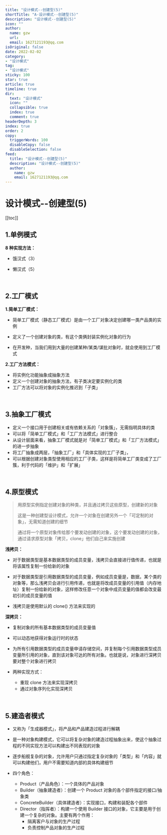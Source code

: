 ```yaml
---
title: "设计模式--创建型(5)"
shortTitle: "A-设计模式--创建型(5)"
description: "设计模式--创建型(5)"
icon: ""
author: 
  name: gzw
  url: 
  email: 1627121193@qq.com
isOriginal: false
date: 2022-02-02
category: 
- "设计模式"
tag:
- "设计模式"
sticky: 100
star: true
article: true
timeline: true
dir:
  text: "设计模式"
  icon: ""
  collapsible: true
  index: true
  comment: true
headerDepth: 3
index: true
order: 2
copy:
  triggerWords: 100
  disableCopy: false
  disableSelection: false
feed:
  title: "设计模式--创建型(5)"
  description: "设计模式--创建型(5)"
  author:
    name: gzw
    email: 1627121193@qq.com
---
```






# 设计模式--创建型(5)



[[toc]]



## 1.单例模式

**8 种实现方法：**

- 饿汉式（3）

- 懒汉式（5）



<br/>

## 2.工厂模式

**1.简单工厂模式：**

- 简单工厂模式（静态工厂模式）是由一个工厂对象决定创建哪一类产品类的实例

- 定义了一个创建对象的类，有这个类俩封装实例化对象的行为

- 在开发种，当我们用到大量的创建某种/某类/谋批对象时，就会使用到工厂模式

**2.工厂方法模式：**

- 将实例化功能抽象成抽象方法
- 定义一个创建对象的抽象方法，有子类决定要实例化的类
- 工厂方法可以将对象的实例化推迟到「子类」



<br/>

## 3.抽象工厂模式

- 定义一个接口用于创建相关或有依赖关系的「对象簇」，无需指明具体的类
- 可以将「简单工厂模式」和「工厂方法模式」进行整合
- 从设计层面来看，抽象工厂模式就是对「简单工厂模式」和「工厂方法模式」的进一步抽象
- 将工厂抽象成两层，「抽象工厂」和「具体实现的工厂子类」，
- 可以根据创建对象类型使用相应的工厂子类，这样是将简单工厂类变成了工厂簇，利于代码的「维护」和「扩展」



<br/>

## 4.原型模式

> 用原型实例指定创建对象的种类，并且通过拷贝这些原型，创建新的对象
>
> 这是一种创建型设计模式，允许一个对象在创建另外一个「可定制的对象」，无需知道创建的细节
>
> 通过将一个原型对象传给那个要发动创建的对象，这个要发动创建的对象，通过请求原型对象「拷贝，clone」他们自己来实施创建

**浅拷贝：**

- 对于数据类型是基本数据类型的成员变量，浅拷贝会直接进行值传递，也就是将该属性复制一份给新的对象

- 对于数据类型是引用数据类型的成员变量，例如成员变量是，数据，某个类的对象等，那么浅拷贝会进行引用传递，也就是将改成员变量的引用值（内存地址）复制一份给新的对象，这样修改任意一个对象中成员变量的值都会改变最初引的成员变量的值

- 浅拷贝是使用默认的 clone() 方法来实现的

**深拷贝：**

- 复制对象的所有基本数据类型的成员变量值

- 可以动态地获得对象运行时的状态

- 为所有引用数据类型的成员变量申请存储空间，并复制每个引用数据类型成员变量所引用的对象，直到该对象可达的所有对象。也就是说，对象进行深拷贝要对整个对象进行拷贝

- 两种实现方式：
  - 重现 clone 方法来实现深拷贝
  - 通过对象序列化实现深拷贝



<br/>

## 5.建造者模式

- 又称为「生成器模式」，将产品和产品建造过程进行解耦

- 是一种对象构建模式，它可以将复杂对象的建造过程抽象出来，使这个抽象过程的不同实现方法可以构建出不同表现的对象

- 逐步船舰复杂的对象，允许用户只通过指定复杂对象的「类型」和「内容」就可以构建他们，用户不需要知道内部的具体构建细节

- 四个角色：
  - Product（产品角色）：一个具体的产品对象
  - Builder（抽象建造者）：创建一个 Product 对象的各个部件指定的接口/抽象类
  - ConcreteBuilder（具体建造者）：实现接口，构建和装配各个部件
  - Director（指挥者）：构建一个使用 Builder 接口的对象，它主要是用于创建一个复杂的对象。主要有两个作用：
    - 隔离客户与对象的生产过程
    - 负责控制产品对象的生产过程
